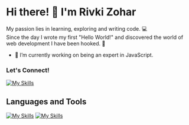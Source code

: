   # Hi there! 👋 I'm Rivki Zohar
My passion lies in learning, exploring and writing code. 💻  
Since the day I wrote my first "Hello World!" and discovered the world of web development I have been hooked. 🤩
 
 - 🔭 I’m currently working on being an expert in JavaScript. 



### Let's Connect!
[![My Skills](https://skillicons.dev/icons?i=linkedin)](https://www.linkedin.com/in/rivkizohar/)

## Languages and Tools
[![My Skills](https://skillicons.dev/icons?i=js,html,css,nodejs,c#)](https://skillicons.dev)
[![My Skills](https://skillicons.dev/icons?i=codepen,discord,dotnet,postman,vscode)](https://skillicons.dev)

<!--
**Rivki7/Rivki7** is a ✨ _special_ ✨ repository because its `README.md` (this file) appears on your GitHub profile.

Here are some ideas to get you started:

- 🔭 I’m currently working on ...
- 🌱 I’m currently learning ...
- 👯 I’m looking to collaborate on ...
- 🤔 I’m looking for help with ...
- 💬 Ask me about ...
- 📫 How to reach me: ...
- 😄 Pronouns: ...
- ⚡ Fun fact: ...
-->
